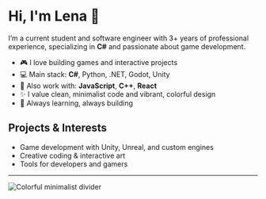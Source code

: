 # Hi, I'm Lena 👋

I’m a current student and software engineer with 3+ years of professional experience, specializing in **C#** and passionate about game development.

- 🎮 I love building games and interactive projects
- 💻 Main stack: **C#**, Python, .NET, Godot, Unity
- 🌈 Also work with: **JavaScript**, **C++**, **React**
- ✨ I value clean, minimalist code and vibrant, colorful design
- 🚀 Always learning, always building

## Projects & Interests

- Game development with Unity, Unreal, and custom engines
- Creative coding & interactive art
- Tools for developers and gamers

---

![Colorful minimalist divider](https://capsule-render.vercel.app/api?type=waving&color=gradient&height=60&section=footer)
